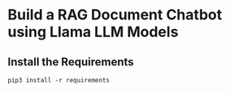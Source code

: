 # Build a RAG Document Chatbot using Llama LLM Models
## Install the Requirements
```
pip3 install -r requirements
```
